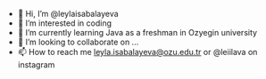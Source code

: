- 👋 Hi, I’m @leylaisabalayeva
- 👀 I’m interested in coding
- 🌱 I’m currently learning Java as a freshman in Ozyegin university
- 💞️ I’m looking to collaborate on ...
- 📫 How to reach me leyla.isabalayeva@ozu.edu.tr or @leiilava on instagram

<!---
leylaisabalayeva/leylaisabalayeva is a ✨ special ✨ repository because its `README.md` (this file) appears on your GitHub profile.
You can click the Preview link to take a look at your changes.
--->
